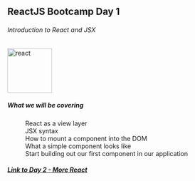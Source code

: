 ## ReactJS Bootcamp Day 1

###### Introduction to React and JSX
<img src="http://facebook.github.io/react/img/logo.svg" alt="react" width="100" />
<dl>
  <dt>
      <h5>What we will be covering</h5>
  </dt>
  <dd>React as a view layer</dd>
  <dd>JSX syntax</dd>
  <dd>How to mount a component into the DOM</dd>
  <dd>What a simple component looks like</dd>
  <dd>Start building out our first component in our application</dd>
</dl>


<h5><a href="https://github.com/westeezy/ReactJS-Bootcamp/blob/master/agendas/day2.md">Link to Day 2 - More React</a></h5>
